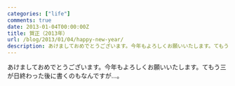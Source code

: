 ```yaml
---
categories: ["life"]
comments: true
date: 2013-01-04T00:00:00Z
title: 賀正（2013年）
url: /blog/2013/01/04/happy-new-year/
description: あけましておめでとうございます。今年もよろしくお願いいたします。てもう三が日終わった後に書くのもなんですが…。
---
```

あけましておめでとうございます。今年もよろしくお願いいたします。てもう三が日終わった後に書くのもなんですが…。

